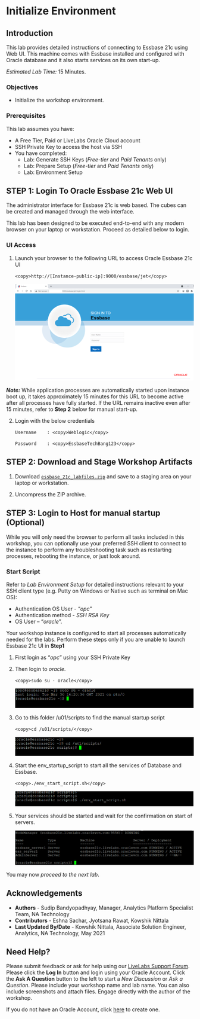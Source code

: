 # Initialize Environment

## Introduction

This lab provides detailed instructions of connecting to Essbase 21c using Web UI. This machine comes with Essbase installed and configured with Oracle database and it also starts services on its own start-up.

*Estimated Lab Time:* 15 Minutes.

### Objectives
- Initialize the workshop environment.

### Prerequisites
This lab assumes you have:
- A Free Tier, Paid or LiveLabs Oracle Cloud account
- SSH Private Key to access the host via SSH
- You have completed:
    - Lab: Generate SSH Keys (*Free-tier* and *Paid Tenants* only)
    - Lab: Prepare Setup (*Free-tier* and *Paid Tenants* only)
    - Lab: Environment Setup

## **STEP 1**: Login To Oracle Essbase 21c Web UI
The administrator interface for Essbase 21c is web based. The cubes can be created and managed through the web interface.

This lab has been designed to be executed end-to-end with any modern browser on your laptop or workstation. Proceed as detailed below to login.

### UI Access
1. Launch your browser to the following URL to access Oracle Essbase 21c UI  

    ```
    <copy>http://[Instance-public-ip]:9000/essbase/jet</copy>
    ```
    
    ![](./images/ess-environment1.png " ")

***Note:*** While application processes are automatically started upon instance boot up, it takes approximately 15 minutes for this URL to become active after all processes have fully started. If the URL remains inactive even after 15 minutes, refer to **Step 2** below for manual start-up.

2. Login with the below credentials
    ```
    Username	: <copy>Weblogic</copy>
    ```

    ```
    Password	: <copy>EssbaseTechBang123</copy>
    ````

## **STEP 2:** Download and Stage Workshop Artifacts


1. Download [`essbase_21c_labfiles.zip`](./files/essbase_21c_labfiles.zip) and save to a staging area on your laptop or workstation.

2. Uncompress the ZIP archive.


## **STEP 3**: Login to Host for manual startup (Optional)
While you will only need the browser to perform all tasks included in this workshop, you can optionally use your preferred SSH client to connect to the instance to perform any troubleshooting task such as restarting processes, rebooting the instance, or just look around.

### Start Script
Refer to *Lab Environment Setup* for detailed instructions relevant to your SSH client type (e.g. Putty on Windows or Native such as terminal on Mac OS):
 - Authentication OS User - “*opc*”
 - Authentication method - *SSH RSA Key*
 - OS User – “*oracle*”.

​Your workshop instance is configured to start all processes automatically needed for the labs. Perform these steps only if you are unable to launch Essbase 21c UI in **Step1**

1. First login as “*opc*” using your SSH Private Key
​
2. Then login to *oracle*.


    ```
    <copy>sudo su - oracle</copy>
    ```


    ![](./images/ess-environment2.png " ")
3.  Go to this folder /u01/scripts to find the manual startup script

    ```
    <copy>cd /u01/scripts/</copy>
    ```
    ![](./images/ess-environment3.png " ")
4.  Start the env_startup_script to start all the services of Database and Essbase.

    ```
    <copy>./env_start_script.sh</copy>
    ```
    ![](./images/ess-environment4.png " ")
5.  Your services should be started and wait for the confirmation on start of servers.

    ![](./images/ess-environment5.png " ")





You may now *proceed to the next lab*.

## Acknowledgements

- **Authors** - Sudip Bandyopadhyay, Manager, Analytics Platform Specialist Team, NA Technology
- **Contributors** - Eshna Sachar, Jyotsana Rawat, Kowshik Nittala
- **Last Updated By/Date** - Kowshik Nittala, Associate Solution Engineer, Analytics, NA Technology, May 2021

## Need Help?
Please submit feedback or ask for help using our [LiveLabs Support Forum](https://community.oracle.com/tech/developers/categories/converged-database). Please click the **Log In** button and login using your Oracle Account. Click the **Ask A Question** button to the left to start a *New Discussion* or *Ask a Question*.  Please include your workshop name and lab name.  You can also include screenshots and attach files.  Engage directly with the author of the workshop.

If you do not have an Oracle Account, click [here](https://profile.oracle.com/myprofile/account/create-account.jspx) to create one.
